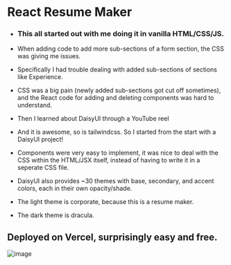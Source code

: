 # React Resume Maker

- ### This all started out with me doing it in vanilla HTML/CSS/JS. 
- When adding code to add more sub-sections of a form section, the CSS was giving me issues. 
- Specifically I had trouble dealing with added sub-sections of sections like Experience. 
- CSS was a big pain (newly added sub-sections got cut off sometimes), and the React code for adding and deleting components was hard to understand.
- Then I learned about DaisyUI through a YouTube reel
- And it is awesome, so is tailwindcss. So I started from the start with a DaisyUI project!
- Components were very easy to implement, it was nice to deal with the CSS within the HTML/JSX itself, instead of having to write it in a seperate CSS file.
- DaisyUI also provides ~30 themes with base, secondary, and accent colors, each in their own opacity/shade. 

- The light theme is corporate, because this is a resume maker.
- The dark theme is dracula.

## Deployed on Vercel, surprisingly easy and free. 

![image](https://github.com/user-attachments/assets/286ebb46-0eeb-4f30-8590-ce7583f5dab0)
